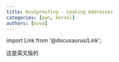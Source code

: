 ```yaml
---
title: Rustproofing - Leaking Addresses
categories: [pwn, kernel]
authors: [nova]
---
```


import Link from '@docusaurus/Link';


这是英文版的